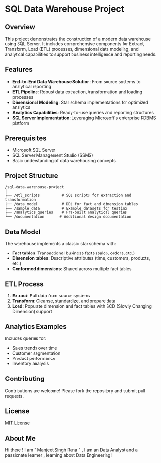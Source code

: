 # SQL Data Warehouse Project

## Overview
This project demonstrates the construction of a modern data warehouse using SQL Server. It includes comprehensive components for Extract, Transform, Load (ETL) processes, dimensional data modeling, and analytical capabilities to support business intelligence and reporting needs.

## Features
- **End-to-End Data Warehouse Solution**: From source systems to analytical reporting
- **ETL Pipeline**: Robust data extraction, transformation and loading processes
- **Dimensional Modeling**: Star schema implementations for optimized analytics
- **Analytics Capabilities**: Ready-to-use queries and reporting structures
- **SQL Server Implementation**: Leveraging Microsoft's enterprise RDBMS platform

## Prerequisites
- Microsoft SQL Server 
- SQL Server Management Studio (SSMS)
- Basic understanding of data warehousing concepts

## Project Structure
```
/sql-data-warehouse-project
│
├── /etl_scripts          # SQL scripts for extraction and transformation
├── /data_model           # DDL for fact and dimension tables
├── /sample_data          # Example datasets for testing
├── /analytics_queries    # Pre-built analytical queries
└── /documentation       # Additional design documentation
```


## Data Model
The warehouse implements a classic star schema with:
- **Fact tables**: Transactional business facts (sales, orders, etc.)
- **Dimension tables**: Descriptive attributes (time, customers, products, etc.)
- **Conformed dimensions**: Shared across multiple fact tables

## ETL Process
1. **Extract**: Pull data from source systems
2. **Transform**: Cleanse, standardize, and prepare data
3. **Load**: Populate dimension and fact tables with SCD (Slowly Changing Dimension) support

## Analytics Examples
Includes queries for:
- Sales trends over time
- Customer segmentation
- Product performance
- Inventory analysis

## Contributing
Contributions are welcome! Please fork the repository and submit pull requests.

## License
[MIT License](LICENSE)



## About Me 

Hi there ! I am " Manjeet Singh Rana " , I am an Data Analyst and a passionate learner , learning about Data Engineering!
